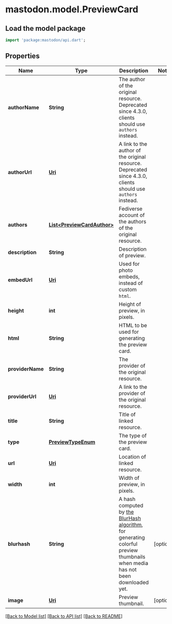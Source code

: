 # mastodon.model.PreviewCard

## Load the model package
```dart
import 'package:mastodon/api.dart';
```

## Properties
Name | Type | Description | Notes
------------ | ------------- | ------------- | -------------
**authorName** | **String** | The author of the original resource. Deprecated since 4.3.0, clients should use `authors` instead. | 
**authorUrl** | [**Uri**](Uri.md) | A link to the author of the original resource. Deprecated since 4.3.0, clients should use `authors` instead. | 
**authors** | [**List&lt;PreviewCardAuthor&gt;**](PreviewCardAuthor.md) | Fediverse account of the authors of the original resource. | 
**description** | **String** | Description of preview. | 
**embedUrl** | [**Uri**](Uri.md) | Used for photo embeds, instead of custom `html`. | 
**height** | **int** | Height of preview, in pixels. | 
**html** | **String** | HTML to be used for generating the preview card. | 
**providerName** | **String** | The provider of the original resource. | 
**providerUrl** | [**Uri**](Uri.md) | A link to the provider of the original resource. | 
**title** | **String** | Title of linked resource. | 
**type** | [**PreviewTypeEnum**](PreviewTypeEnum.md) | The type of the preview card. | 
**url** | [**Uri**](Uri.md) | Location of linked resource. | 
**width** | **int** | Width of preview, in pixels. | 
**blurhash** | **String** | A hash computed by [the BlurHash algorithm](https://github.com/woltapp/blurhash), for generating colorful preview thumbnails when media has not been downloaded yet. | [optional] 
**image** | [**Uri**](Uri.md) | Preview thumbnail. | [optional] 

[[Back to Model list]](../README.md#documentation-for-models) [[Back to API list]](../README.md#documentation-for-api-endpoints) [[Back to README]](../README.md)



